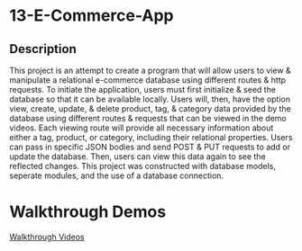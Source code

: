 # 13-E-Commerce-App

## Description

This project is an attempt to create a program that will allow users to view & manipulate a relational e-commerce database using different routes & http requests. To initiate the application, users must first initialize & seed the database so that it can be available locally. Users will, then, have the option view, create, update, & delete product, tag, & category data provided by the database using different routes & requests that can be viewed in the demo videos. Each viewing route will provide all necessary information about either a tag, product, or category, including their relational properties. Users can pass in specific JSON bodies and send POST & PUT requests to add or update the database. Then, users can view this data again to see the reflected changes. This project was constructed with database models, seperate modules, and the use of a database connection.

# Walkthrough Demos

[Walkthrough Videos](https://drive.google.com/drive/folders/1J5v4xtlsQn4HSlsJz_827rTB99-nVOS3?usp=sharing)
